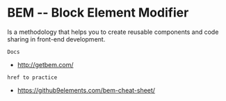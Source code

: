 # BEM -- Block Element Modifier

Is a methodology that helps you to create reusable components and code sharing in front-end development.

`Docs`
* http://getbem.com/

`href to practice`
* https://github9elements.com/bem-cheat-sheet/
